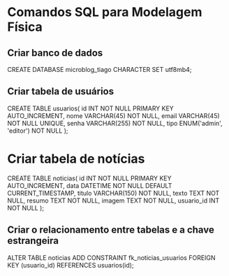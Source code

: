 # Comandos SQL para Modelagem Física

## Criar banco de dados

CREATE DATABASE microblog_tiago CHARACTER SET utf8mb4;

## Criar tabela de usuários

CREATE TABLE usuarios(
    id INT NOT NULL PRIMARY KEY AUTO_INCREMENT,
    nome VARCHAR(45) NOT NULL,
    email VARCHAR(45) NOT NULL UNIQUE,
    senha VARCHAR(255) NOT NULL,
    tipo ENUM('admin', 'editor') NOT NULL
);

# Criar tabela de notícias

CREATE TABLE noticias(
    id INT NOT NULL PRIMARY KEY AUTO_INCREMENT,
    data DATETIME NOT NULL DEFAULT CURRENT_TIMESTAMP,
    titulo VARCHAR(150) NOT NULL,
    texto TEXT NOT NULL,
    resumo TEXT NOT NULL,
    imagem TEXT NOT NULL,
    usuario_id INT NOT NULL
);


## Criar o relacionamento entre tabelas e a chave estrangeira

ALTER TABLE noticias
    ADD CONSTRAINT fk_noticias_usuarios
    FOREIGN KEY (usuario_id) REFERENCES usuarios(id);